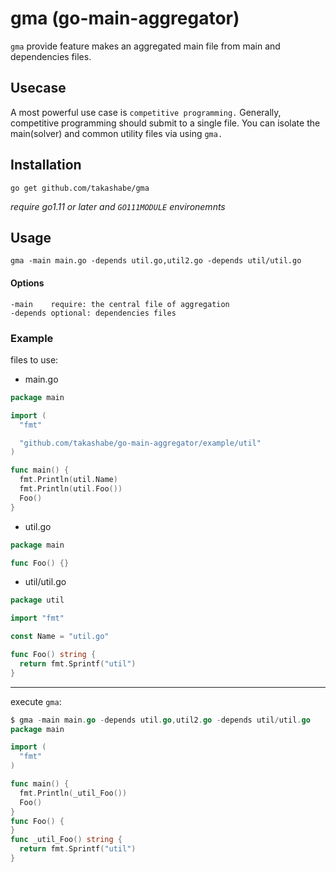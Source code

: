 # gma (go-main-aggregator)

`gma` provide feature makes an aggregated main file from main and dependencies files.

## Usecase

A most powerful use case is `competitive programming.` Generally, competitive programming should submit to a single file. You can isolate the main(solver) and common utility files via using `gma.`

## Installation

```
go get github.com/takashabe/gma
```

_require go1.11 or later and `GO111MODULE` environemnts_


## Usage

```
gma -main main.go -depends util.go,util2.go -depends util/util.go
```

#### Options

```
-main    require: the central file of aggregation
-depends optional: dependencies files
```

### Example

files to use:

- main.go

```go
package main

import (
  "fmt"

  "github.com/takashabe/go-main-aggregator/example/util"
)

func main() {
  fmt.Println(util.Name)
  fmt.Println(util.Foo())
  Foo()
}
```

- util.go

```go
package main

func Foo() {}
```

- util/util.go

```go
package util

import "fmt"

const Name = "util.go"

func Foo() string {
  return fmt.Sprintf("util")
}
```

---

execute `gma`:

```go
$ gma -main main.go -depends util.go,util2.go -depends util/util.go
package main

import (
  "fmt"
)

func main() {
  fmt.Println(_util_Foo())
  Foo()
}
func Foo() {
}
func _util_Foo() string {
  return fmt.Sprintf("util")
}
```
